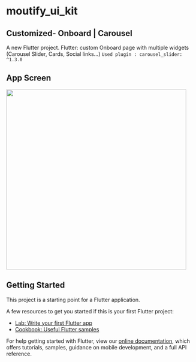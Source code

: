 # moutify_ui_kit
 
## Customized- Onboard | Carousel 


A new Flutter project.
Flutter: custom Onboard page with multiple widgets (Carousel Slider, Cards, Social links...)
``` Used plugin : carousel_slider: ^1.3.0 ```

## App Screen

<img src="assets/src_img/flutter_UI_Onboarding 1.png" height="480px" > 	

## Getting Started

This project is a starting point for a Flutter application.

A few resources to get you started if this is your first Flutter project:

- [Lab: Write your first Flutter app](https://flutter.dev/docs/get-started/codelab)
- [Cookbook: Useful Flutter samples](https://flutter.dev/docs/cookbook)

For help getting started with Flutter, view our
[online documentation](https://flutter.dev/docs), which offers tutorials,
samples, guidance on mobile development, and a full API reference.
